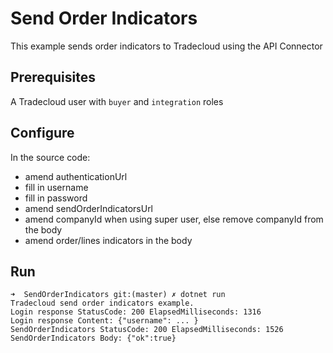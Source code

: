 # Send Order Indicators

This example sends order indicators to Tradecloud using the API Connector

## Prerequisites

A Tradecloud user with `buyer` and `integration` roles

## Configure

In the source code:

- amend authenticationUrl
- fill in username
- fill in password
- amend sendOrderIndicatorsUrl
- amend companyId when using super user, else remove companyId from the body
- amend order/lines indicators in the body

## Run

```
➜  SendOrderIndicators git:(master) ✗ dotnet run
Tradecloud send order indicators example.
Login response StatusCode: 200 ElapsedMilliseconds: 1316
Login response Content: {"username": ... }
SendOrderIndicators StatusCode: 200 ElapsedMilliseconds: 1526
SendOrderIndicators Body: {"ok":true}
```